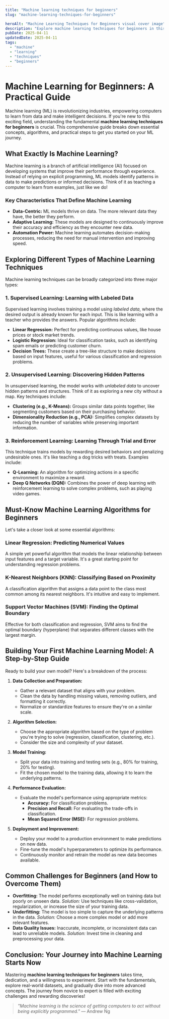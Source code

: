 ```yaml
---
title: "Machine learning techniques for beginners"
slug: "machine-learning-techniques-for-beginners"

heroAlt: "Machine Learning Techniques for Beginners visual cover image"
description: "Explore machine learning techniques for beginners in this detailed guide, offering insights, strategies, and practical tips to enhance your understanding and application of the topic."
pubDate: 2025-04-11
updatedDate: 2025-04-11
tags:
  - "machine"
  - "learning"
  - "techniques"
  - "beginners"
---
```


# Machine Learning for Beginners: A Practical Guide

Machine learning (ML) is revolutionizing industries, empowering computers to learn from data and make intelligent decisions. If you're new to this exciting field, understanding the fundamental **machine learning techniques for beginners** is crucial. This comprehensive guide breaks down essential concepts, algorithms, and practical steps to get you started on your ML journey.

## What Exactly Is Machine Learning?

Machine learning is a branch of artificial intelligence (AI) focused on developing systems that improve their performance through experience. Instead of relying on explicit programming, ML models identify patterns in data to make predictions or informed decisions. Think of it as teaching a computer to learn from examples, just like we do!

### Key Characteristics That Define Machine Learning

- **Data-Centric:** ML models thrive on data. The more relevant data they have, the better they perform.
- **Adaptive Learning:** These models are designed to continuously improve their accuracy and efficiency as they encounter new data.
- **Automation Power:** Machine learning automates decision-making processes, reducing the need for manual intervention and improving speed.

## Exploring Different Types of Machine Learning Techniques

Machine learning techniques can be broadly categorized into three major types:

### 1. Supervised Learning: Learning with Labeled Data

Supervised learning involves training a model using _labeled data_, where the desired output is already known for each input. This is like learning with a teacher who provides the answers. Popular algorithms include:

- **Linear Regression:** Perfect for predicting continuous values, like house prices or stock market trends.
- **Logistic Regression:** Ideal for classification tasks, such as identifying spam emails or predicting customer churn.
- **Decision Trees:** These create a tree-like structure to make decisions based on input features, useful for various classification and regression problems.

### 2. Unsupervised Learning: Discovering Hidden Patterns

In unsupervised learning, the model works with _unlabeled data_ to uncover hidden patterns and structures. Think of it as exploring a new city without a map. Key techniques include:

- **Clustering (e.g., K-Means):** Groups similar data points together, like segmenting customers based on their purchasing behavior.
- **Dimensionality Reduction (e.g., PCA):** Simplifies complex datasets by reducing the number of variables while preserving important information.

### 3. Reinforcement Learning: Learning Through Trial and Error

This technique trains models by rewarding desired behaviors and penalizing undesirable ones. It's like teaching a dog tricks with treats. Examples include:

- **Q-Learning:** An algorithm for optimizing actions in a specific environment to maximize a reward.
- **Deep Q Networks (DQN):** Combines the power of deep learning with reinforcement learning to solve complex problems, such as playing video games.

## Must-Know Machine Learning Algorithms for Beginners

Let's take a closer look at some essential algorithms:

### Linear Regression: Predicting Numerical Values

A simple yet powerful algorithm that models the linear relationship between input features and a target variable. It's a great starting point for understanding regression problems.

### K-Nearest Neighbors (KNN): Classifying Based on Proximity

A classification algorithm that assigns a data point to the class most common among its nearest neighbors. It's intuitive and easy to implement.

### Support Vector Machines (SVM): Finding the Optimal Boundary

Effective for both classification and regression, SVM aims to find the optimal boundary (hyperplane) that separates different classes with the largest margin.

## Building Your First Machine Learning Model: A Step-by-Step Guide

Ready to build your own model? Here's a breakdown of the process:

1.  **Data Collection and Preparation:**

    - Gather a relevant dataset that aligns with your problem.
    - Clean the data by handling missing values, removing outliers, and formatting it correctly.
    - Normalize or standardize features to ensure they're on a similar scale.

2.  **Algorithm Selection:**

    - Choose the appropriate algorithm based on the type of problem you're trying to solve (regression, classification, clustering, etc.).
    - Consider the size and complexity of your dataset.

3.  **Model Training:**

    - Split your data into training and testing sets (e.g., 80% for training, 20% for testing).
    - Fit the chosen model to the training data, allowing it to learn the underlying patterns.

4.  **Performance Evaluation:**

    - Evaluate the model's performance using appropriate metrics:
      - **Accuracy:** For classification problems.
      - **Precision and Recall:** For evaluating the trade-offs in classification.
      - **Mean Squared Error (MSE):** For regression problems.

5.  **Deployment and Improvement:**
    - Deploy your model to a production environment to make predictions on new data.
    - Fine-tune the model's hyperparameters to optimize its performance.
    - Continuously monitor and retrain the model as new data becomes available.

## Common Challenges for Beginners (and How to Overcome Them)

- **Overfitting:** The model performs exceptionally well on training data but poorly on unseen data. _Solution:_ Use techniques like cross-validation, regularization, or increase the size of your training data.
- **Underfitting:** The model is too simple to capture the underlying patterns in the data. _Solution:_ Choose a more complex model or add more relevant features.
- **Data Quality Issues:** Inaccurate, incomplete, or inconsistent data can lead to unreliable models. _Solution:_ Invest time in cleaning and preprocessing your data.

## Conclusion: Your Journey into Machine Learning Starts Now

Mastering **machine learning techniques for beginners** takes time, dedication, and a willingness to experiment. Start with the fundamentals, explore real-world datasets, and gradually dive into more advanced concepts. The journey from novice to expert is filled with exciting challenges and rewarding discoveries!

> _"Machine learning is the science of getting computers to act without being explicitly programmed."_ — Andrew Ng
